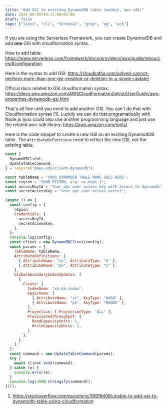 ```yaml
---
title: "Add GSI to existing DynamodDB table (nodejs, aws-sdk)"
date: 2021-08-05T19:11:00+02:00
draft: false
tags: ["linux", "cli", "terminal", "grep", "ag", "ack"]
---
```


If you are using the Serverless Framework, you can create DynamodDB and add **one** GSI with cloudformation syntax.

How to add table: https://www.serverless.com/framework/docs/providers/aws/guide/resources/#configuration

Here is the syntax to add GSI: https://cloudkatha.com/solved-cannot-perform-more-than-one-gsi-creation-or-deletion-in-a-single-update/

Official docs related to GSI cloudformation syntax: https://docs.aws.amazon.com/AWSCloudFormation/latest/UserGuide/aws-properties-dynamodb-gsi.html

That's all fine until you need to add another GSI. You can't do that with Cloudformation syntax [1]. Luckily we can do that programatically with Node.js (you could also use another programming language and just use the related aws-sdk library: https://aws.amazon.com/tools/

Here is the code snippet to create a new GSI on an existing DynamodDB table.
The `AttributeDefinitions` need to reflect the new GSI, _not_ the existing table.

```javascript
const {
  DynamoDBClient,
  UpdateTableCommand,
} = require("@aws-sdk/client-dynamodb");

const tableName = "YOUR DYNAMODB TABLE NAME GOES HERE";
const region = "YOUR REGION, e.g. us-east-1";
const accessKeyId = "Your api user access key with access to dynamodb";
const secretAccessKey = "Your api user access secret";

(async () => {
  const config = {
    region,
    credentials: {
      accessKeyId,
      secretAccessKey,
    },
  };
  console.log(config);
  const client = new DynamoDBClient(config);
  const params = {
    TableName: tableName,
    AttributeDefinitions: [
      { AttributeName: "sk", AttributeType: "S" },
      { AttributeName: "pk", AttributeType: "S" },
    ],
    GlobalSecondaryIndexUpdates: [
      {
        Create: {
          IndexName: "sk-pk-index",
          KeySchema: [
            { AttributeName: "sk", KeyType: "HASH" },
            { AttributeName: "pk", KeyType: "RANGE" },
          ],
          Projection: { ProjectionType: "ALL" },
          ProvisionedThroughput: {
            ReadCapacityUnits: 1,
            WriteCapacityUnits: 1,
          },
        },
      },
    ],
  };
  const command = new UpdateTableCommand(params);
  try {
    await client.send(command);
  } catch (e) {
    console.error(e);
  }
  console.log(JSON.stringify(command));
})();
```

1. https://stackoverflow.com/questions/36918408/unable-to-add-gsi-to-dynamodb-table-using-cloudformation
